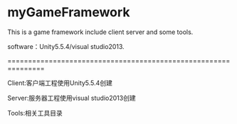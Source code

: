 # myGameFramework
This is a game framework include client server and some tools.

software：Unity5.5.4/visual studio2013.

===============================================================

Client:客户端工程使用Unity5.5.4创建

Server:服务器工程使用visual studio2013创建

Tools:相关工具目录
